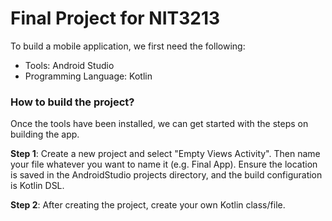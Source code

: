 # Final Project for NIT3213
To build a mobile application, we first need the following:
- Tools: Android Studio
- Programming Language: Kotlin

### How to build the project?
Once the tools have been installed, we can get started with the steps on building the app.

**Step 1**: Create a new project and select "Empty Views Activity". Then name your file whatever you want to name it (e.g. Final App). Ensure the location is saved in the AndroidStudio projects directory, and the build configuration is Kotlin DSL. <br>

**Step 2**: After creating the project, create your own Kotlin class/file.
